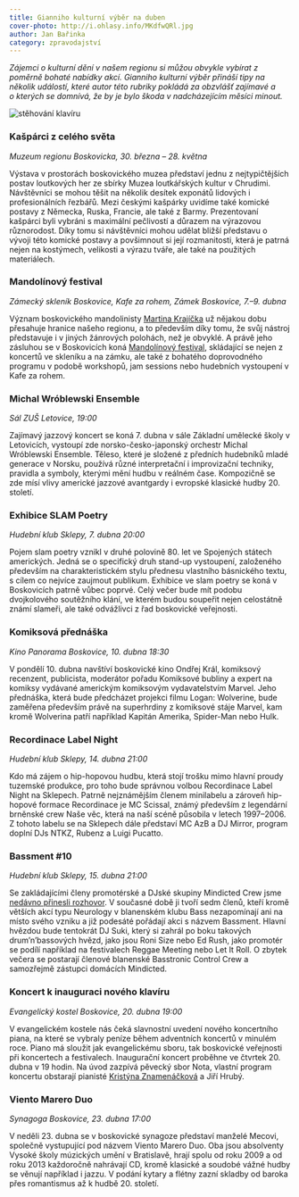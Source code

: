 ```yaml
---
title: Gianniho kulturní výběr na duben
cover-photo: http://i.ohlasy.info/MKdfwQRl.jpg
author: Jan Bařinka
category: zpravodajství
---
```


*Zájemci o kulturní dění v našem regionu si můžou obvykle vybírat z poměrně bohaté nabídky akcí. Gianniho kulturní výběr přináší tipy na několik událostí, které autor této rubriky pokládá za obzvlášť zajímavé a o kterých se domnívá, že by je bylo škoda v nadcházejícím měsíci minout.*

<img src="http://i.ohlasy.info/MKdfwQR.jpg" alt="stěhování klavíru" class="img-responsive img-popup" data-author="Tomáš Znamenáček">

### Kašpárci z celého světa

*Muzeum regionu Boskovicka, 30. března – 28. května*

Výstava v prostorách boskovického muzea představí jednu z nejtypičtějších postav loutkových her ze sbírky Muzea loutkářských kultur v Chrudimi. Návštěvníci se mohou těšit na několik desítek exponátů lidových i profesionálních řezbářů. Mezi českými kašpárky uvidíme také komické postavy z Německa, Ruska, Francie, ale také z Barmy. Prezentovaní kašpárci byli vybráni s maximální pečlivostí a důrazem na výrazovou různorodost. Díky tomu si návštěvníci mohou udělat bližší představu o vývoji této komické postavy a povšimnout si její rozmanitosti, která je  patrná nejen na kostýmech, velikosti a výrazu tváře, ale také na použitých materiálech.

### Mandolínový festival

*Zámecký skleník Boskovice, Kafe za rohem, Zámek Boskovice, 7.–9. dubna*

Význam boskovického mandolinisty [Martina Krajíčka](http://www.ohlasy.info/clanky/2016/04/rozhovor-krajicek.html) už nějakou dobu přesahuje hranice našeho regionu, a to především díky tomu, že svůj nástroj představuje i v jiných žánrových polohách, než je obvyklé. A právě jeho zásluhou se v Boskovicích koná [Mandolínový festival](http://www.ohlasy.info/clanky/2017/03/mandolinovy-festival.html), skládající se nejen z koncertů ve skleníku a na zámku, ale také z bohatého doprovodného programu v podobě workshopů, jam sessions nebo hudebních vystoupení v Kafe za rohem. 

### Michal Wróblewski Ensemble

*Sál ZUŠ Letovice, 19:00*

Zajímavý jazzový koncert se koná 7. dubna v sále Základní umělecké školy v Letovicích, vystoupí zde norsko-česko-japonský orchestr Michal Wróblewski Ensemble. Těleso, které je složené z předních hudebníků mladé generace v Norsku, používá různé interpretační i improvizační techniky, pravidla a symboly, kterými mění hudbu v reálném čase. Kompozičně se zde mísí vlivy americké jazzové avantgardy i evropské klasické hudby 20. století.

### Exhibice SLAM Poetry

*Hudební klub Sklepy, 7. dubna 20:00*

Pojem slam poetry vznikl v druhé polovině 80. let ve Spojených státech amerických. Jedná se o specifický druh stand-up vystoupení, založeného především na charakteristickém stylu přednesu vlastního básnického textu, s cílem co nejvíce zaujmout publikum. Exhibice ve slam poetry se koná v Boskovicích patrně vůbec poprvé. Celý večer bude mít podobu dvojkolového soutěžního klání, ve kterém budou soupeřit nejen celostátně známí slameři, ale také odvážlivci z řad boskovické veřejnosti.

### Komiksová přednáška

*Kino Panorama Boskovice, 10. dubna 18:30*

V pondělí 10. dubna navštíví boskovické kino Ondřej Král, komiksový recenzent, publicista, moderátor pořadu Komiksové bubliny a expert na komiksy vydávané americkým komiksovým vydavatelstvím Marvel. Jeho přednáška, která bude předcházet projekci filmu Logan: Wolverine, bude zaměřena především právě na superhrdiny z komiksové stáje Marvel, kam kromě Wolverina patří například Kapitán Amerika, Spider-Man nebo Hulk.

### Recordinace Label Night

*Hudební klub Sklepy, 14. dubna 21:00*

Kdo má zájem o hip-hopovou hudbu, která stojí trošku mimo hlavní proudy tuzemské produkce, pro toho bude správnou volbou Recordinace Label Night na Sklepech. Patrně nejznámějším členem minilabelu a zároveň hip-hopové formace Recordinace je MC Scissal, známý především z legendární brněnské crew Naše věc, která na naší scéně působila v letech 1997–2006. Z tohoto labelu se na Sklepech dále představí MC AzB a DJ Mirror, program doplní DJs NTKZ, Rubenz a Luigi Pucatto.

### Bassment #10

*Hudební klub Sklepy, 15. dubna 21:00*

Se zakládajícími členy promotérské a DJské skupiny Mindicted Crew jsme [nedávno přinesli rozhovor](http://www.ohlasy.info/clanky/2017/01/rozhovor-mindicted.html). V současné době ji tvoří sedm členů, kteří kromě větších akcí typu Neurology v blanenském klubu Bass nezapomínají ani na místo svého vzniku a již podesáté pořádají akci s názvem Bassment. Hlavní hvězdou bude tentokrát DJ Suki, který si zahrál po boku takových drum’n’bassových hvězd, jako jsou Roni Size nebo Ed Rush, jako promotér se podílí například na festivalech Reggae Meeting nebo Let It Roll. O zbytek večera se postarají členové blanenské Basstronic Control Crew a samozřejmě zástupci domácích Mindicted.

### Koncert k inauguraci nového klavíru

*Evangelický kostel Boskovice, 20. dubna 19:00*

V evangelickém kostele nás čeká slavnostní uvedení nového koncertního piana, na které se vybraly peníze během adventních koncertů v minulém roce. Piano má sloužit jak evangelickému sboru, tak boskovické veřejnosti při koncertech a festivalech. Inaugurační koncert proběhne ve čtvrtek 20. dubna v 19 hodin. Na úvod zazpívá pěvecký sbor Nota, vlastní program koncertu obstarají pianisté [Kristýna Znamenáčková](http://www.ohlasy.info/clanky/2015/12/rozhovor-znamenackova.html) a Jiří Hrubý.

### Viento Marero Duo

*Synagoga Boskovice, 23. dubna 17:00*

V neděli 23. dubna se v boskovické synagoze představí manželé Mecovi, společně vystupující pod názvem Viento Marero Duo. Oba jsou absolventy Vysoké školy múzických umění v Bratislavě, hrají spolu od roku 2009 a od roku 2013 každoročně nahrávají CD, kromě klasické a soudobé vážné hudby se věnují například i jazzu. V podání kytary a flétny zazní skladby od baroka přes romantismus až k hudbě 20. století.
